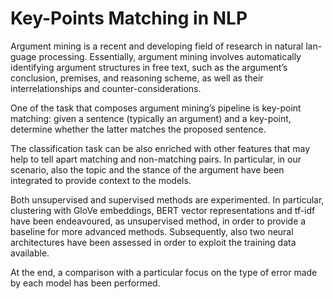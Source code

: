 # Key-Points Matching in NLP

Argument mining is a recent and developing field of research in natural lan- guage processing. Essentially, argument mining involves automatically identifying argument structures in free text, such as the argument’s conclusion, premises, and reasoning scheme, as well as their interrelationships and counter-considerations.

One of the task that composes argument mining’s pipeline is key-point matching: given a sentence (typically an argument) and a key-point, determine whether the latter matches the proposed sentence.

The classification task can be also enriched with other features that may help to tell apart matching and non-matching pairs. In particular, in our scenario, also the topic and the stance of the argument have been integrated to provide context to the models.

Both unsupervised and supervised methods are experimented. In particular, clustering with GloVe embeddings, BERT vector representations and tf-idf have been endeavoured, as unsupervised method, in order to provide a baseline for more advanced methods. Subsequently, also two neural architectures have been assessed in order to exploit the training data available.

At the end, a comparison with a particular focus on the type of error made by each model has been performed.
